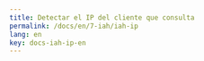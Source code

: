 ```yaml
---
title: Detectar el IP del cliente que consulta
permalink: /docs/en/7-iah/iah-ip
lang: en
key: docs-iah-ip-en
---
```

